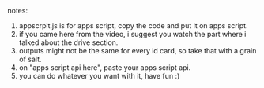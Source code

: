 notes:

1. appscrpit.js is for apps script, copy the code and put it on apps script.
2. if you came here from the video, i suggest you watch the part where i talked about the drive section.
3. outputs might not be the same for every id card, so take that with a grain of salt.
4. on "apps script api here", paste your apps script api.
5. you can do whatever you want with it, have fun :)
